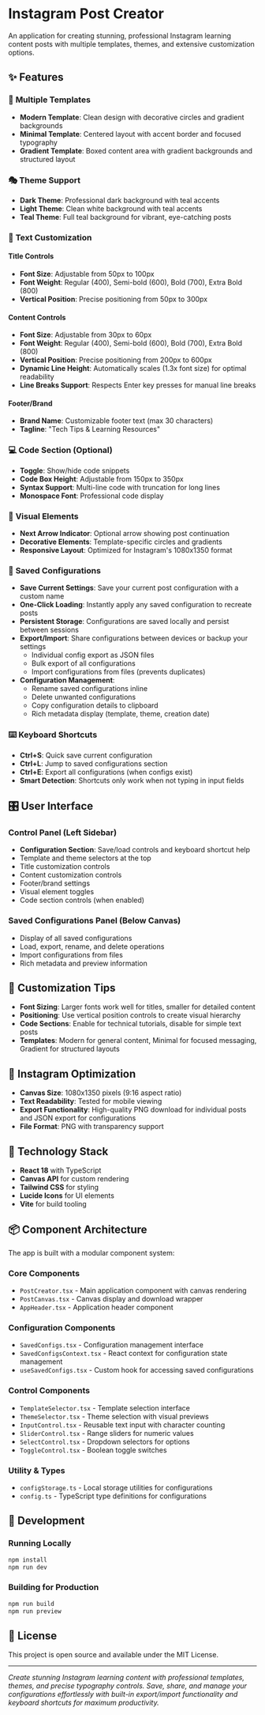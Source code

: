 # Instagram Post Creator

An application for creating stunning, professional Instagram learning content posts with multiple templates, themes, and extensive customization options.

## ✨ Features

### 🎨 **Multiple Templates**

- **Modern Template**: Clean design with decorative circles and gradient backgrounds
- **Minimal Template**: Centered layout with accent border and focused typography
- **Gradient Template**: Boxed content area with gradient backgrounds and structured layout

### 🎭 **Theme Support**

- **Dark Theme**: Professional dark background with teal accents
- **Light Theme**: Clean white background with teal accents
- **Teal Theme**: Full teal background for vibrant, eye-catching posts

### 📝 **Text Customization**

#### Title Controls

- **Font Size**: Adjustable from 50px to 100px
- **Font Weight**: Regular (400), Semi-bold (600), Bold (700), Extra Bold (800)
- **Vertical Position**: Precise positioning from 50px to 300px

#### Content Controls

- **Font Size**: Adjustable from 30px to 60px
- **Font Weight**: Regular (400), Semi-bold (600), Bold (700), Extra Bold (800)
- **Vertical Position**: Precise positioning from 200px to 600px
- **Dynamic Line Height**: Automatically scales (1.3x font size) for optimal readability
- **Line Breaks Support**: Respects Enter key presses for manual line breaks

#### Footer/Brand

- **Brand Name**: Customizable footer text (max 30 characters)
- **Tagline**: "Tech Tips & Learning Resources"

### 💻 **Code Section** (Optional)

- **Toggle**: Show/hide code snippets
- **Code Box Height**: Adjustable from 150px to 350px
- **Syntax Support**: Multi-line code with truncation for long lines
- **Monospace Font**: Professional code display

### 🎯 **Visual Elements**

- **Next Arrow Indicator**: Optional arrow showing post continuation
- **Decorative Elements**: Template-specific circles and gradients
- **Responsive Layout**: Optimized for Instagram's 1080x1350 format

### 💾 **Saved Configurations**

- **Save Current Settings**: Save your current post configuration with a custom name
- **One-Click Loading**: Instantly apply any saved configuration to recreate posts
- **Persistent Storage**: Configurations are saved locally and persist between sessions
- **Export/Import**: Share configurations between devices or backup your settings
  - Individual config export as JSON files
  - Bulk export of all configurations
  - Import configurations from files (prevents duplicates)
- **Configuration Management**:
  - Rename saved configurations inline
  - Delete unwanted configurations
  - Copy configuration details to clipboard
  - Rich metadata display (template, theme, creation date)

### ⌨️ **Keyboard Shortcuts**

- **Ctrl+S**: Quick save current configuration
- **Ctrl+L**: Jump to saved configurations section
- **Ctrl+E**: Export all configurations (when configs exist)
- **Smart Detection**: Shortcuts only work when not typing in input fields

## 🎛 **User Interface**

### **Control Panel** (Left Sidebar)

- **Configuration Section**: Save/load controls and keyboard shortcut help
- Template and theme selectors at the top
- Title customization controls
- Content customization controls
- Footer/brand settings
- Visual element toggles
- Code section controls (when enabled)

### **Saved Configurations Panel** (Below Canvas)

- Display of all saved configurations
- Load, export, rename, and delete operations
- Import configurations from files
- Rich metadata and preview information

## 🔧 **Customization Tips**

- **Font Sizing**: Larger fonts work well for titles, smaller for detailed content
- **Positioning**: Use vertical position controls to create visual hierarchy
- **Code Sections**: Enable for technical tutorials, disable for simple text posts
- **Templates**: Modern for general content, Minimal for focused messaging, Gradient for structured layouts

## 📱 **Instagram Optimization**

- **Canvas Size**: 1080x1350 pixels (9:16 aspect ratio)
- **Text Readability**: Tested for mobile viewing
- **Export Functionality**: High-quality PNG download for individual posts and JSON export for configurations
- **File Format**: PNG with transparency support

## 🚀 **Technology Stack**

- **React 18** with TypeScript
- **Canvas API** for custom rendering
- **Tailwind CSS** for styling
- **Lucide Icons** for UI elements
- **Vite** for build tooling

## 📦 **Component Architecture**

The app is built with a modular component system:

### **Core Components**
- `PostCreator.tsx` - Main application component with canvas rendering
- `PostCanvas.tsx` - Canvas display and download wrapper
- `AppHeader.tsx` - Application header component

### **Configuration Components**
- `SavedConfigs.tsx` - Configuration management interface
- `SavedConfigsContext.tsx` - React context for configuration state management
- `useSavedConfigs.tsx` - Custom hook for accessing saved configurations

### **Control Components**
- `TemplateSelector.tsx` - Template selection interface
- `ThemeSelector.tsx` - Theme selection with visual previews
- `InputControl.tsx` - Reusable text input with character counting
- `SliderControl.tsx` - Range sliders for numeric values
- `SelectControl.tsx` - Dropdown selectors for options
- `ToggleControl.tsx` - Boolean toggle switches

### **Utility & Types**
- `configStorage.ts` - Local storage utilities for configurations
- `config.ts` - TypeScript type definitions for configurations

## 🚧 **Development**

### **Running Locally**

```bash
npm install
npm run dev
```

### **Building for Production**

```bash
npm run build
npm run preview
```

## 📄 **License**

This project is open source and available under the MIT License.

---

_Create stunning Instagram learning content with professional templates, themes, and precise typography controls. Save, share, and manage your configurations effortlessly with built-in export/import functionality and keyboard shortcuts for maximum productivity._

